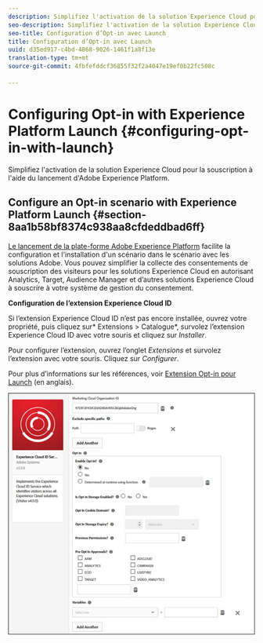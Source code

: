 ```yaml
---
description: Simplifiez l'activation de la solution Experience Cloud pour la souscription à l'aide du lancement d'Adobe Experience Platform.
seo-description: Simplifiez l'activation de la solution Experience Cloud pour la souscription à l'aide du lancement d'Adobe Experience Platform.
seo-title: Configuration d’Opt-in avec Launch
title: Configuration d’Opt-in avec Launch
uuid: d35ed917-c4bd-4868-9026-1461f1a8f13e
translation-type: tm+mt
source-git-commit: 4fbfefddcf36855f32f2a4047e19ef0b22fc508c

---
```



# Configuring Opt-in with Experience Platform Launch {#configuring-opt-in-with-launch}

Simplifiez l&#39;activation de la solution Experience Cloud pour la souscription à l&#39;aide du lancement d&#39;Adobe Experience Platform.

## Configure an Opt-in scenario with Experience Platform Launch {#section-8aa1b58bf8374c938aa8cfdeddbad6ff}

[Le lancement de la plate-forme Adobe Experience Platform](https://docs.adobelaunch.com/) facilite la configuration et l&#39;installation d&#39;un scénario dans le scénario avec les solutions Adobe. Vous pouvez simplifier la collecte des consentements de souscription des visiteurs pour les solutions Experience Cloud en autorisant Analytics, Target, Audience Manager et d’autres solutions Experience Cloud à souscrire à votre système de gestion du consentement.

**Configuration de l’extension Experience Cloud ID**

Si l’extension Experience Cloud ID n’est pas encore installée, ouvrez votre propriété, puis cliquez sur* Extensions &gt; Catalogue*, survolez l’extension Experience Cloud ID avec votre souris et cliquez sur *Installer*.

Pour configurer l’extension, ouvrez l’onglet *Extensions* et survolez l’extension avec votre souris. Cliquez sur *Configurer*.

Pour plus d’informations sur les références, voir [Extension Opt-in pour Launch](https://docs.adobelaunch.com/extension-reference/web/experience-cloud-id-service-extension) (en anglais).

![](assets/optin-launch.jpg)

